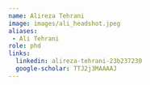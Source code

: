 ```yaml
---
name: Alireza Tehrani
image: images/ali_headshot.jpeg
aliases:
 - Ali Tehrani
role: phd
links:
  linkedin: alireza-tehrani-23b237230
  google-scholar: TTJ2j3MAAAAJ
---
```

